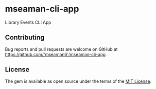 # mseaman-cli-app
Library Events CLI App


## Contributing

Bug reports and pull requests are welcome on GitHub at https://github.com/'mseaman6'/mseaman-cli-app.

## License

The gem is available as open source under the terms of the [MIT License](https://opensource.org/licenses/MIT).
